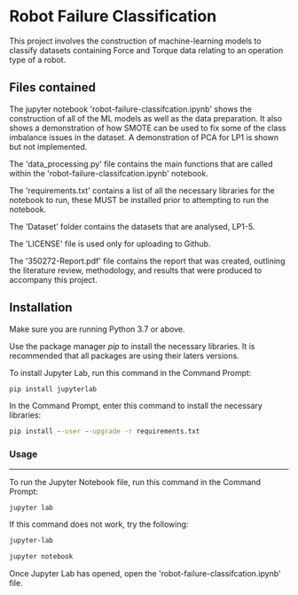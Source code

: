 # Robot Failure Classification
This project involves the construction of machine-learning models to classify datasets containing Force and Torque data relating to an operation type of a robot.

## Files contained

The jupyter notebook 'robot-failure-classifcation.ipynb' shows the construction of all of the ML models as well as the data preparation. It also shows a demonstration of how SMOTE can be used to fix some of the class imbalance issues in the dataset. A demonstration of PCA for LP1 is shown but not implemented.

The 'data_processing.py' file contains the main functions that are called within the 'robot-failure-classifcation.ipynb' notebook.

The 'requirements.txt' contains a list of all the necessary libraries for the notebook to run, these MUST be installed prior to attempting to run the notebook.

The 'Dataset' folder contains the datasets that are analysed, LP1-5.

The 'LICENSE' file is used only for uploading to Github.

The '350272-Report.pdf' file contains the report that was created, outlining the literature review, methodology, and results that were produced to accompany this project.

## Installation

Make sure you are running Python 3.7 or above.

Use the package manager *pip* to install the necessary libraries. It is recommended that all packages are using their laters versions.

To install Jupyter Lab, run this command in the Command Prompt:

```cmd
pip install jupyterlab
```

In the Command Prompt, enter this command to install the necessary libraries:

```cmd
pip install --user --upgrade -r requirements.txt
```

### Usage
---
To run the Jupyter Notebook file, run this command in the Command Prompt:

```cmd
jupyter lab
```

If this command does not work, try the following:

```cmd
jupyter-lab
```

```cmd
jupyter notebook
```

Once Jupyter Lab has opened, open the 'robot-failure-classifcation.ipynb' file.
